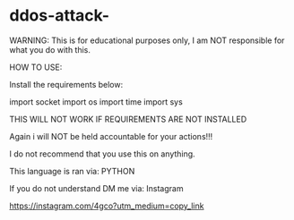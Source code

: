 # ddos-attack-

WARNING: This is for educational purposes only, I am NOT responsible for what you do with this.

HOW TO USE:

Install the requirements below:

import socket
import os
import time
import sys

THIS WILL NOT WORK IF REQUIREMENTS ARE NOT INSTALLED

Again i will NOT be held accountable for your actions!!!

I do not recommend that you use this on anything.


This language is ran via: PYTHON

If you do not understand DM me via: Instagram

https://instagram.com/4gco?utm_medium=copy_link
